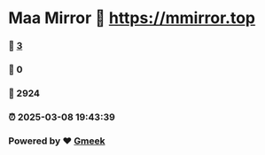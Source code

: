 # Maa Mirror :link: https://mmirror.top 
### :page_facing_up: [3](https://mmirror.top/tag.html) 
### :speech_balloon: 0 
### :hibiscus: 2924 
### :alarm_clock: 2025-03-08 19:43:39 
### Powered by :heart: [Gmeek](https://github.com/Meekdai/Gmeek)
